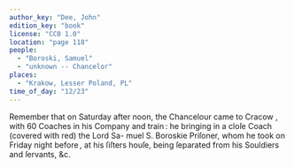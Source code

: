 ```yaml
---
author_key: "Dee, John"
edition_key: "book"
license: "CC0 1.0"
location: "page 118"
people:
  - "Boroski, Samuel"
  - "unknown -- Chancelor"
places:
  - "Krakow, Lesser Poland, PL"
time_of_day: "12/23"
---
```

  Remember that on Saturday after noon, the Chancelour came to Cracow , with 60 Coaches
in his Company and train : he bringing in a  cloſe Coach  (covered with red) the Lord Sa-
muel S. Boroskie Priſoner, whom he took on Friday night before , at his ſiſters houſe, being
ſeparated from his Souldiers and ſervants, &c.
